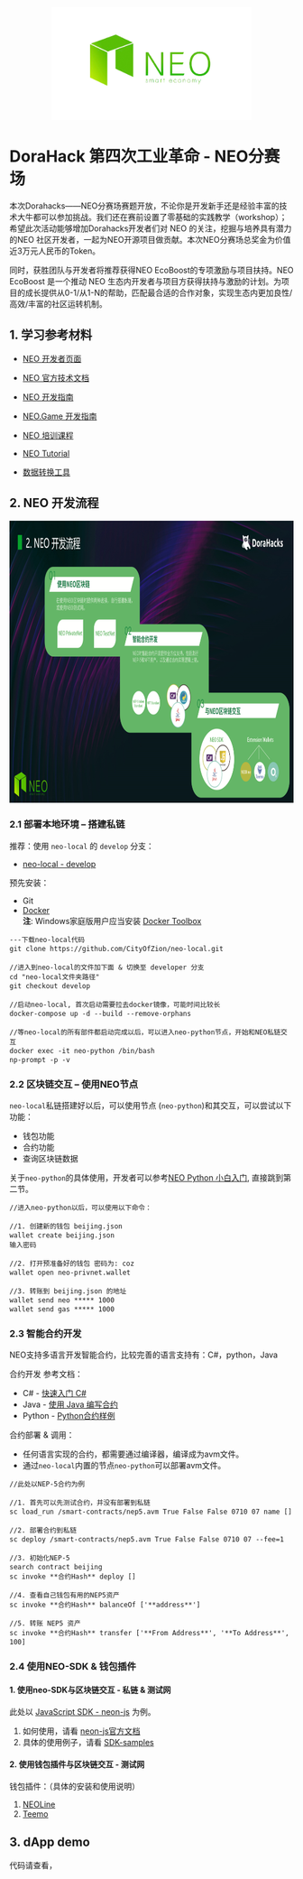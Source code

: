 <div align="center">  
<img src="./images/neo-logo.png" alt="NEO-Tutorial" height="200">
</div>

# DoraHack 第四次工业革命 - NEO分赛场
本次Dorahacks——NEO分赛场赛题开放，不论你是开发新手还是经验丰富的技术大牛都可以参加挑战。我们还在赛前设置了零基础的实践教学（workshop）；希望此次活动能够增加Dorahacks开发者们对 NEO 的关注，挖掘与培养具有潜力的NEO 社区开发者，一起为NEO开源项目做贡献。本次NEO分赛场总奖金为价值近3万元人民币的Token。

同时，获胜团队与开发者将推荐获得NEO EcoBoost的专项激励与项目扶持。NEO EcoBoost 是一个推动 NEO 生态内开发者与项目方获得扶持与激励的计划。为项目的成长提供从0-1/从1-N的帮助，匹配最合适的合作对象，实现生态内更加良性/高效/丰富的社区运转机制。


## 1. 学习参考材料

* [NEO 开发者页面](https://neo.org/dev)

* [NEO 官方技术文档](https://docs.neo.org/docs/zh-cn/index.html)

* [NEO 开发指南](https://docs.neo.org/developerguide/zh/articles/introduction.html)

* [NEO.Game 开发指南](https://github.com/neo-ngd/NEO.Game-Developer-Guide)

* [NEO 培训课程](github.com/neo-ngd/neo_training_course)

* [NEO Tutorial](github.com/neo-ngd/NEO-Tutorial)

* [数据转换工具](https://peterlinx.github.io/DataTransformationTools/)

## 2. NEO 开发流程
<img src="./images/开发流程.png" alt="NEO-Tutorial" height="500">

### **2.1 部署本地环境 – 搭建私链**
推荐：使用 `neo-local` 的 `develop` 分支：
* [neo-local - develop](https://github.com/CityOfZion/neo-local/tree/develop)

预先安装：
* Git
* [Docker](https://www.docker.com/products/docker-desktop)
 \
 **注**: Windows家庭版用户应当安装 [Docker Toolbox](https://docs.docker.com/toolbox/toolbox_install_windows/) 

 ```
 ---下载neo-local代码
 git clone https://github.com/CityOfZion/neo-local.git

 //进入到neo-local的文件加下面 & 切换至 developer 分支
 cd "neo-local文件夹路径"
 git checkout develop

 //启动neo-local, 首次启动需要拉去docker镜像，可能时间比较长
 docker-compose up -d --build --remove-orphans

 //等neo-local的所有部件都启动完成以后，可以进入neo-python节点，开始和NEO私链交互
 docker exec -it neo-python /bin/bash
 np-prompt -p -v

 ```

### **2.2 区块链交互 – 使用NEO节点**
`neo-local`私链搭建好以后，可以使用节点 (`neo-python`)和其交互，可以尝试以下功能：
* 钱包功能
* 合约功能
* 查询区块链数据

关于`neo-python`的具体使用，开发者可以参考[NEO Python 小白入门](https://github.com/neo-ngd/NEO-Tutorial/blob/master/neo_docs_neopython_tutorial/neo_python_quickstart_cn.md#%E7%AC%AC%E4%BA%8C%E6%AD%A5%E9%92%B1%E5%8C%85%E6%93%8D%E4%BD%9C), 直接跳到第二节。

```
//进入neo-python以后，可以使用以下命令：

//1. 创建新的钱包 beijing.json
wallet create beijing.json
输入密码

//2. 打开预准备好的钱包 密码为: coz
wallet open neo-privnet.wallet

//3. 转账到 beijing.json 的地址
wallet send neo ***** 1000
wallet send gas ***** 1000
```

### **2.3 智能合约开发**
NEO支持多语言开发智能合约，比较完善的语言支持有：C#，python，Java

合约开发 参考文档：
* C# - [快速入门 C#](https://docs.neo.org/docs/zh-cn/sc/gettingstarted/introduction.html)
* Java - [使用 Java 编写合约](https://docs.neo.org/docs/zh-cn/sc/devenv/getting-started-java.html)
* Python - [Python合约样例](https://github.com/CityOfZion/neo-boa/tree/master/boa_test/example/demo)

合约部署 & 调用：
* 任何语言实现的合约，都需要通过编译器，编译成为avm文件。
* 通过`neo-local`内置的节点`neo-python`可以部署avm文件。
```
//此处以NEP-5合约为例

//1. 首先可以先测试合约，并没有部署到私链
sc load_run /smart-contracts/nep5.avm True False False 0710 07 name []

//2. 部署合约到私链
sc deploy /smart-contracts/nep5.avm True False False 0710 07 --fee=1

//3. 初始化NEP-5
search contract beijing
sc invoke **合约Hash** deploy []

//4. 查看自己钱包有用的NEP5资产
sc invoke **合约Hash** balanceOf ['**address**']

//5. 转账 NEP5 资产
sc invoke **合约Hash** transfer ['**From Address**', '**To Address**', 100]
```

### **2.4 使用NEO-SDK & 钱包插件**
#### 1. 使用neo-SDK与区块链交互 - 私链 & 测试网
此处以 [JavaScript SDK - neon-js](http://cityofzion.io/neon-js/) 为例。
1. 如何使用，请看 [neon-js官方文档](http://cityofzion.io/neon-js/docs/en/installation.html)
2. 具体的使用例子，请看 [SDK-samples]()

#### 2. 使用钱包插件与区块链交互 - 测试网
钱包插件：（具体的安装和使用说明）
1. [NEOLine](https://github.com/neo-ngd/NEO.Game-Developer-Guide/blob/master/CN/3.NEO%E9%92%B1%E5%8C%85%E6%8F%92%E4%BB%B6.md#1-neoline)
2. [Teemo](https://github.com/neo-ngd/NEO.Game-Developer-Guide/blob/master/CN/3.NEO%E9%92%B1%E5%8C%85%E6%8F%92%E4%BB%B6.md#2-teemo)


## 3. dApp demo
代码请查看，[]()